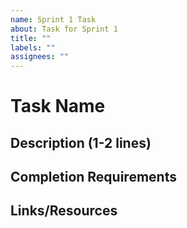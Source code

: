 ```yaml
---
name: Sprint 1 Task
about: Task for Sprint 1
title: ""
labels: ""
assignees: ""
---
```


# Task Name

## Description (1-2 lines)

## Completion Requirements

## Links/Resources
